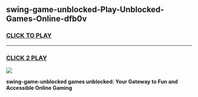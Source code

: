 
## swing-game-unblocked-Play-Unblocked-Games-Online-dfb0v
<h3>
<a href="https://premium76.site?title=swing-game-unblocked&ref=25A">CLICK TO PLAY</a></h3>
<hr>

<h3>
<a href="https://premium76.site?title=swing-game-unblocked&ref=25A">CLICK 2 PLAY</a>
  
</h3>

<a href="https://premium76.site?title=swing-game-unblocked&ref=25A"><img src="https://clearcache.store/games.png"></a>


**swing-game-unblocked games unblocked: Your Gateway to Fun and Accessible Online Gaming**
